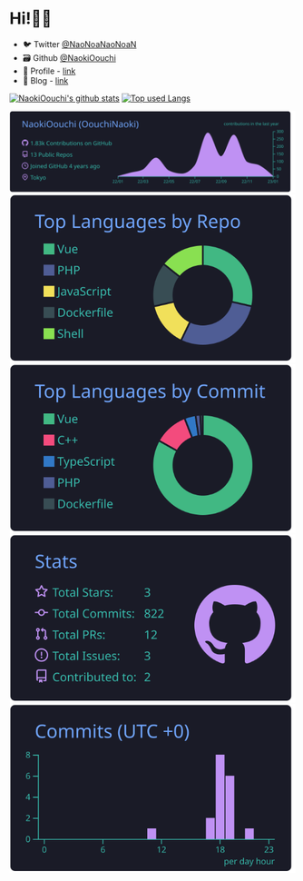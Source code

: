 # Hi!🙋‍♂️
- 🐦 Twitter [@NaoNoaNaoNoaN](https://twitter.com/NaoNoaNaoNoaN)
- 🗃 Github [@NaokiOouchi](https://github.com/NaokiOouchi)
- 📝 Profile - [link](https://naokioouchi.github.io/ooooouchi/)
- 📖 Blog - [link](https://www.ooooouchi.info/)

[![NaokiOouchi's github stats](https://github-readme-stats.vercel.app/api?username=NaokiOouchi&hide=stars&count_private=true&show_icons=true&theme=tokyonight)](https://github.com/NaokiOouchi/)
[![Top used Langs](https://github-readme-stats.vercel.app/api/top-langs/?username=NaokiOouchi&layout=compact&theme=tokyonight)](https://github.com/NaokiOouchi/)


[![](https://raw.githubusercontent.com/NaokiOouchi/NaokiOouchi/master/profile-summary-card-output/tokyonight/0-profile-details.svg)](https://github.com/vn7n24fzkq/github-profile-summary-cards)
[![](https://raw.githubusercontent.com/NaokiOouchi/NaokiOouchi/master/profile-summary-card-output/tokyonight/1-repos-per-language.svg)](https://github.com/vn7n24fzkq/github-profile-summary-cards) [![](https://raw.githubusercontent.com/NaokiOouchi/NaokiOouchi/master/profile-summary-card-output/tokyonight/2-most-commit-language.svg)](https://github.com/vn7n24fzkq/github-profile-summary-cards)
[![](https://raw.githubusercontent.com/NaokiOouchi/NaokiOouchi/master/profile-summary-card-output/tokyonight/3-stats.svg)](https://github.com/vn7n24fzkq/github-profile-summary-cards) [![](https://raw.githubusercontent.com/NaokiOouchi/NaokiOouchi/master/profile-summary-card-output/tokyonight/4-productive-time.svg)](https://github.com/vn7n24fzkq/github-profile-summary-cards)
